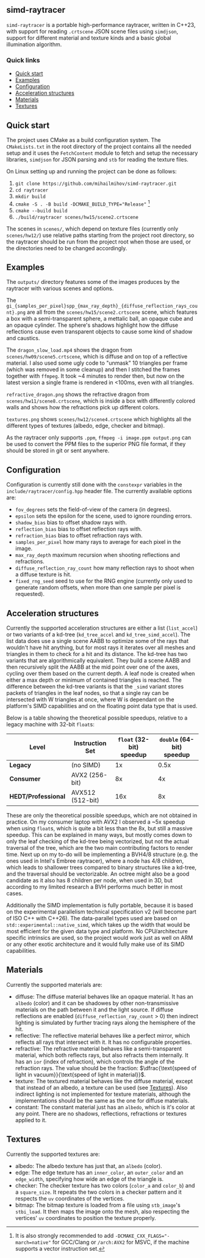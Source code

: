 simd-raytracer
---
`simd-raytracer` is a portable high-performance raytracer, written in C++23,
with support for reading `.crtscene` JSON scene files using `simdjson`, support
for different material and texture kinds and a basic global illumination
algorithm.

### Quick links

* [Quick start](#quick-start)
* [Examples](#examples)
* [Configuration](#configuration)
* [Acceleration structures](#acceleration-structures)
* [Materials](#materials)
* [Textures](#textures)

## Quick start

The project uses CMake as a build configuration system. The `CMakeLists.txt` in
the root directory of the project contains all the needed setup and it uses the
`FetchContent` module to fetch and setup the necessary libraries, `simdjson`
for JSON parsing and `stb` for reading the texture files.

On Linux setting up and running the project can be done as follows:
1. `git clone https://github.com/mihailmihov/simd-raytracer.git`
2. `cd raytracer`
3. `mkdir build`
4. `cmake -S . -B build -DCMAKE_BUILD_TYPE="Release"` [^1]
5. `cmake --build build`
6. `./build/raytracer scenes/hw15/scene2.crtscene`

The scenes in `scenes/`, which depend on texture files (currently only
`scenes/hw12/`) use relative paths starting from the project root directory, so
the raytracer should be run from the project root when those are used, or the
directories need to be changed accordingly.

[^1]: It is also strongly recommended to add
    `-DCMAKE_CXX_FLAGS="-march=native"` for GCC/Clang or `/arch:AVX2` for MSVC,
    if the machine supports a vector instruction set.

## Examples

The `outputs/` directory features some of the images produces by the raytracer
with various scenes and options.

The
`gi_{samples_per_pixel}spp_{max_ray_depth}_{diffuse_reflection_rays_count}.png`
are all from the `scenes/hw15/scene2.crtscene` scene, which features a box with
a semi-transparent sphere, a mettalic ball, an opaque cube and an opaque
cylinder. The sphere's shadows highlight how the diffuse reflections cause even
transparent objects to cause some kind of shadow and caustics.

The `dragon_slow_load.mp4` shows the dragon from `scenes/hw09/scene5.crtscene`,
which is diffuse and on top of a reflective material. I also used some ugly
code to "unmask" 10 triangles per frame (which was removed in some cleanup) and
then I stitched the frames together with `ffmpeg`. It took ~4 minutes to render
then, but now on the latest version a single frame is rendered in <100ms, even
with all triangles.

`refractive_dragon.png` shows the refractive dragon from
`scenes/hw11/scene8.crtscene`, which is inside a box with differently colored
walls and shows how the refractions pick up different colors.

`textures.png` shows `scenes/hw12/scene4.crtscene` which highlights all the
different types of textures (albedo, edge, checker and bitmap).

As the raytracer only supports `.ppm`, `ffmpeg -i image.ppm output.png` can be
used to convert the PPM files to the superior PNG file format, if they should
be stored in git or sent anywhere.

## Configuration

Configuration is currently still done with the `constexpr` variables in the
`include/raytracer/config.hpp` header file. The currently available options
are:
- `fov_degrees` sets the field-of-view of the camera (in degrees).
- `epsilon` sets the epsilon for the scene, used to ignore rounding errors.
- `shadow_bias` bias to offset shadow rays with.
- `reflection_bias` bias to offset reflection rays with.
- `refraction_bias` bias to offset refraction rays with.
- `samples_per_pixel` how many rays to average for each pixel in the image.
- `max_ray_depth` maximum recursion when shooting reflections and refractions.
- `diffuse_reflection_ray_count` how many reflection rays to shoot when a
  diffuse texture is hit.
- `fixed_rng_seed` seed to use for the RNG engine (currently only used to
  generate random offsets, when more than one sample per pixel is requested).

## Acceleration structures

Currently the supported acceleration structures are either a list
(`list_accel`) or two variants of a kd-tree (`kd_tree_accel` and
`kd_tree_simd_accel`). The list data does use a single scene AABB to optimize
some of the rays that wouldn't have hit anything, but for most rays it iterates
over all meshes and triangles in them to check for a hit and its distance. The
kd-tree has two variants that are algorithmically equivalent. They build a
scene AABB and then recursively split the AABB at the mid point over one of the
axes, cycling over them based on the current depth. A leaf node is created when
either a max depth or minimum of contained triangles is reached. The difference
between the kd-tree variants is that the `_simd` variant stores packets of
triangles in the leaf nodes, so that a single ray can be intersected with W
triangles at once, where W is dependant on the platform's SIMD capabilities and
on the floating point data type that is used.

Below is a table showing the
theoretical possible speedups, relative to a legacy machine with 32-bit `float`s:

| Level                     | Instruction Set   | `float` (32-bit) speedup | `double` (64-bit) speedup |
|---------------------------|-------------------|--------------------------|---------------------------|
| **Legacy**                | (no SIMD)         | 1x                       | 0.5x                      |
| **Consumer**              | AVX2 (256-bit)    | 8x                       | 4x                        |
| **HEDT/Professional**     | AVX512 (512-bit)  | 16x                      | 8x                        |

These are only the theoretical possible speedups, which are not obtained in
practice. On my consumer laptop with AVX2 I observed a ~5x speedup when using
`float`s, which is quite a bit less than the 8x, but still a massive speedup.
This can be explained in many ways, but mostly comes down to only the leaf
checking of the kd-tree being vectorized, but not the actual traversal of the
tree, which are the two main contributing factors to render time. Next up on my
to-do will be implementing a BVH4/8 structure (e.g. the ones used in Intel's
Embree raytracer), where a node has 4/8 children, which leads to shallower
trees compared to binary structures like a kd-tree, and the traversal should be
vectorizable. An octree might also be a good candidate as it also has 8
children per node, when used in 3D, but according to my limited research a BVH
performs much better in most cases.

Additionally the SIMD implementation is fully portable, because it is based on
the experimental parallelism technical specification v2 (will become part of
ISO C++ with C++26). The data-parallel types used are based on
`std::experimental::native_simd`, which takes up the width that would be most
efficient for the given data type and platform. No CPU/architecture specific
intrinsics are used, so the project would work just as well on ARM or any other
exotic architecture and it would fully make use of its SIMD capabilities.

## Materials

Currently the supported materials are:
- diffuse: The diffuse material behaves like an opaque material. It has an
  `albedo` (color) and it can be shadowes by other non-transmissive materials
  on the path between it and the light source. If diffuse reflections are
  enabled (`diffuse_reflection_ray_count` > 0) then indirect lighting is
  simulated by further tracing rays along the hemisphere of the hit.
- reflective: The reflective material behaves like a perfect mirror, which
  reflects all rays that intersect with it. It has no configurable properties.
- refractive: The refractive material behaves like a semi-transparent material,
  which both reflects rays, but also refracts them internally. It has an `ior`
  (index of refraction), which controls the angle of the refraction rays. The
  value should be the fraction: $\dfrac{\text{speed of light in
  vacuum}}{\text{speed of light in material}}$.
- texture: The textured material behaves like the diffuse material, except that
  instead of an albedo, a texture can be used (see [Textures](#textures)). Also
  indirect lighting is not implemented for texture materials, although the
  implementations should be the same as the one for diffuse materials.
- constant: The constant material just has an `albedo`, which is it's color at
  any point. There are no shadows, reflections, refractions or textures applied
  to it.

## Textures

Currently the supported textures are:
- albedo: The albedo texture has just that, an `albedo` (color).
- edge: The edge texture has an `inner_color`, an `outer_color` and an
  `edge_width`, specifying how wide an edge of the triangle is.
- checker: The checker texture has two colors (`color_a` and `color_b`) and a
  `square_size`. It repeats the two colors in a checker pattern and it respects
  the `uv` coordinates of the vertices.
- bitmap: The bitmap texture is loaded from a file using `stb_image`'s
  `stbi_load`. It then maps the image onto the mesh, also respecting the
  vertices' `uv` coordinates to position the texture properly.
